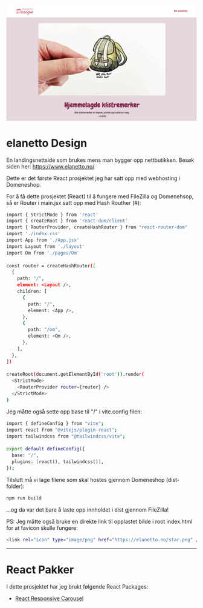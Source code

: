 ![image](https://raw.githubusercontent.com/elanetto/images/refs/heads/main/img/readme-images/elanetto2-readme-img.png)
# elanetto Design
En landingsnettside som brukes mens man bygger opp nettbutikken. Besøk siden her: https://www.elanetto.no/ 

Dette er det første React prosjektet jeg har satt opp med webhosting i Domeneshop.

For å få dette prosjektet (React) til å fungere med FileZilla og Domenehsop, så er Router i main.jsx satt opp med Hash Routher (#):


```bash
import { StrictMode } from 'react'
import { createRoot } from 'react-dom/client'
import { RouterProvider, createHashRouter } from "react-router-dom"
import './index.css'
import App from './App.jsx'
import Layout from './layout'
import Om from './pages/Om'

const router = createHashRouter([
  {
    path: "/",
    element: <Layout />,
    children: [
      {
        path: "/",
        element: <App />,
      },
      {
        path: "/om",
        element: <Om />,
      },
    ],
  },
])

createRoot(document.getElementById('root')).render(
  <StrictMode>
    <RouterProvider router={router} />
  </StrictMode>
)

```

Jeg måtte også sette opp base til "/" i vite.config filen:

```bash
import { defineConfig } from "vite";
import react from "@vitejs/plugin-react";
import tailwindcss from "@tailwindcss/vite";

export default defineConfig({
  base: "/",
  plugins: [react(), tailwindcss()],
});
```

Tilslutt må vi lage filene som skal hostes gjennom Domeneshop (dist-folder):

```bash
npm run build
```

...og da var det bare å laste opp innholdet i dist gjennom FileZilla!

PS: Jeg måtte også bruke en direkte link til opplastet bilde i root index.html for at favicon skulle fungere:
```bash
<link rel="icon" type="image/png" href="https://elanetto.no/star.png" />
```

-----------------

# React Pakker
I dette prosjektet har jeg brukt følgende React Packages:
- [React Responsive Carousel](https://www.npmjs.com/package/react-responsive-carousel)
